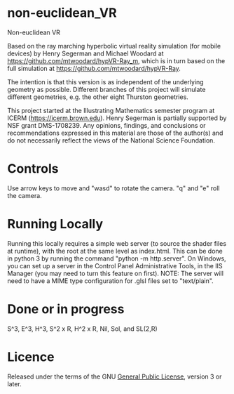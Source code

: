 # non-euclidean_VR

Non-euclidean VR

Based on the ray marching hyperbolic virtual reality simulation (for mobile devices) by Henry Segerman and Michael Woodard at https://github.com/mtwoodard/hypVR-Ray_m,
which is in turn based on the full simulation at https://github.com/mtwoodard/hypVR-Ray. 

The intention is that this version is as independent of the underlying geometry as possible. Different branches of this project will simulate different geometries, e.g. the other eight Thurston geometries.

This project started at the Illustrating Mathematics semester program at ICERM (https://icerm.brown.edu). Henry Segerman is partially supported by NSF grant DMS-1708239. Any opinions, findings, and conclusions or recommendations expressed in this material are those of the author(s) and do not necessarily reflect the views of the National Science Foundation.

# Controls
Use arrow keys to move and "wasd" to rotate the camera. "q" and "e" roll the camera. 

# Running Locally
Running this locally requires a simple web server (to source the shader files at runtime), with the root at the same level as index.html. This can be done in python 3 by running the command "python -m http.server". On Windows, you can set up a server in the Control Panel Administrative Tools, in the IIS Manager (you may need to turn this feature on first). NOTE: The server will need to have a MIME type configuration for .glsl files set to "text/plain".

# Done or in progress
S^3, E^3, H^3, S^2 x R, H^2 x R, Nil, Sol, and SL(2,R)

# Licence

Released under the terms of the GNU [General Public License](https://www.gnu.org/licenses/gpl-3.0.en.html), version 3 or later.
